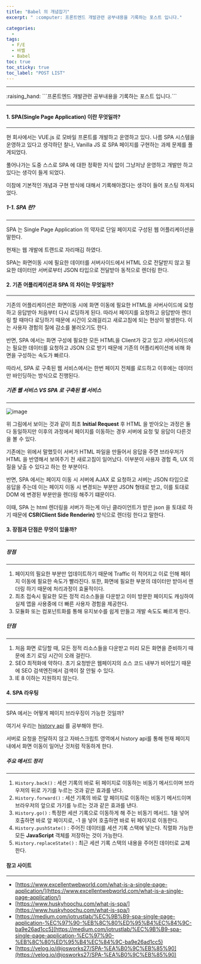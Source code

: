 ```yaml
---
title: "Babel 의 개념잡기"
excerpt: " :computer: 프론트엔드 개발관련 공부내용을 기록하는 포스트 입니다."

categories:
  -
tags:
  - F/E
  - 바벨
  - Babel
toc: true
toc_sticky: true
toc_label: "POST LIST"
---
```


<hr>
:raising_hand:  ```프론트엔드 개발관련 공부내용을 기록하는 포스트 입니다.```
<hr>

#### 1. SPA(Single Page Application) 이란 무엇일까?

---

현 회사에서는 VUE.js 로 모바일 프론트를 개발하고 운영하고 있다.
나름 SPA 시스템을 운영하고 있다고 생각하던 찰나, Vanilla JS 로 SPA 페이지를 구현하는 과제 문제를 풀게되었다.

풀어나가는 도중 스스로 SPA 에 대한 정확한 지식 없이 그냥저냥 운영하고 개발만 하고 있다는 생각이 들게 되었다.

이참에 기본적인 개념과 구현 방식에 대해서 기록해야겠다는 생각이 들어 포스팅 하게되었다.

##### 1-1. SPA 란?

---

SPA 는 Single Page Application 의 약자로 단일 페이지로 구성된 웹 어플리케이션을 말한다.

현재는 웹 개발에 트랜드로 자리매김 하였다.

SPA는 화면이동 시에 필요한 데이터를 서버사이드에서 HTML 으로 전달받지 않고 필요한 데이터만 서버로부터 JSON 타입으로 전달받아 동적으로 렌더링 한다.

#### 2. 기존 어플리케이션과 SPA 의 차이는 무엇일까?

---

기존의 어플리케이션은 화면이동 시에 화면 이동에 필요한 HTML을 서버사이드에 요청하고 응답받아 처음부터 다시 로딩하게 된다. 따라서 페이지를 요청하고 응답받아 렌더링 할 때마다 로딩하기 때문에 시간이 오래걸리고 새로고침에 되는 현상이 발생한다. 이는 사용자 경험의 질에 감소를 불러오기도 한다.

반면, SPA 에서는 화면 구성에 필요한 모든 HTML을 Client가 갖고 있고 서버사이드에는 필요한 데이터를 요청하고 JSON 으로 받기 때문에 기존의 어플리케이션에 비해 화면을 구성하는 속도가 빠르다.

따라서, SPA 로 구축된 웹 서비스에서는 한번 페이지 전체를 로드하고 이후에는 데이터만 바인딩하는 방식으로 진행된다.

##### 기존 웹 서비스 VS SPA 로 구축된 웹 서비스

---

![image](https://user-images.githubusercontent.com/56063287/147478058-4df90a35-e70a-4809-8304-4d7879853773.png)

위 그림에서 보이는 것과 같이 최초 **Initial Request** 후 HTML 을 받아오는 과정은 둘다 동일하지만 이후의 과정에서 페이지를 이동하는 경우 서버에 요청 및 응답이 다른것을 볼 수 있다.

기존에는 위에서 말했듯이 서버가 HTML 파일을 만들어서 응답을 주면 브라우저가 HTML 을 반영해서 보여주기 전 새로고침이 일어났다. 이부분이 사용자 경험 즉, UX 의 질을 낮출 수 있다고 하는 한 부분이다.

반면, SPA 에서는 페이지 이동 시 서버에 AJAX 로 요청하고 서버는 JSON 타입으로 응답을 주는데 이는 페이지 이동 시 변경되는 부분만 JSON 형태로 받고, 이를 토대로 DOM 에 변경된 부분만을 렌더링 해주기 떄문이다.

이때, SPA 는 html 렌더링을 서버가 하는게 아닌 클라이언트가 받은 json 을 토대로 하기 때문에 **CSR(Client Side Renderin)** 방식으로 렌더링 한다고 말한다.

#### 3. 장점과 단점은 무엇이 있을까?

---

##### 장점

---

1. 페이지의 필요한 부분만 업데이트하기 때문에 Traffic 이 적어지고 이로 인해 페이지 이동에 필요한 속도가 빨라진다. 또한, 화면에 필요한 부분의 데이터만 받아서 렌더링 하기 때문에 처리과정이 효율적이다.
2. 최초 접속시 필요한 모든 정적 리소스들을 다운받고 이미 방문한 페이지도 캐싱하여 실제 앱을 사용중에 더 빠른 사용자 경험을 제공한다.
3. 모듈화 또는 컴포넌트화를 통해 유지보수를 쉽게 만들고 개발 속도도 빠르게 한다.

##### 단점

---

1. 처음 화면 로딩할 때, 모든 정적 리소스들을 다운받고 미리 모든 화면을 준비하기 때문에 초기 로딩 시간이 오래 걸린다.
2. SEO 최적화에 약하다. 초기 요청받은 웹페이지의 소스 코드 내부가 비어있기 때문에 SEO 검색엔진에서 검색이 잘 안될 수 있다.
3. IE 8 이하는 지원하지 않는다.

#### 4. SPA 라우팅

---

SPA 에서는 어떻게 페이지 브라우징이 가능한 것일까?

여기서 우리는 [history api](https://developer.mozilla.org/ko/docs/Web/API/History_API) 를 공부해야 한다.

서버로 요청을 전달하지 않고 자바스크립트 영역에서 history api를 통해 현재 페이지 내에서 화면 이동이 일어난 것처럼 작동하게 한다.

##### 주요 메서드 정리

---

1. `History.back()` : 세션 기록의 바로 뒤 페이지로 이동하는 비동기 메서드이며 브라우저의 뒤로 가기를 누르는 것과 같은 효과를 낸다.
2. `History.forward()` : 세션 기록의 바로 앞 페이지로 이동하는 비동기 메서드이며 브라우저의 앞으로 가기를 누르는 것과 같은 효과를 낸다.
3. `History.go()` : 특정한 세션 기록으로 이동하게 해 주는 비동기 메서드. 1을 넣어 호출하면 바로 앞 페이지로, -1 을 넣어 호출하면 바로 뒤 페이지로 이동한다.
4. `History.pushState()` : 주어진 데이터를 세션 기록 스택에 넣는다. 직렬화 가능한 모든 **JavaScript** 객체를 저장하는 것이 가능한다.
5. `History.replaceState()` : 최근 세션 기록 스택의 내용을 주어진 데이터로 교체한다.

#### 참고 사이트

---

- [https://www.excellentwebworld.com/what-is-a-single-page-application/](https://www.excellentwebworld.com/what-is-a-single-page-application/)
- [https://www.huskyhoochu.com/what-is-spa/](https://www.huskyhoochu.com/what-is-spa/)
- [https://medium.com/iotrustlab/%EC%9B%B9-spa-single-page-application-%EC%97%90-%EB%8C%80%ED%95%B4%EC%84%9C-ba9e26ad1cc5](https://medium.com/iotrustlab/%EC%9B%B9-spa-single-page-application-%EC%97%90-%EB%8C%80%ED%95%B4%EC%84%9C-ba9e26ad1cc5)
- [https://velog.io/@josworks27/SPA-%EA%B0%9C%EB%85%90](https://velog.io/@josworks27/SPA-%EA%B0%9C%EB%85%90)
